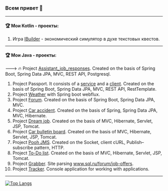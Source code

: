 ### Всем привет 👋 
___
#### 🏆  Мои Kotlin - проекты:

1. Игра [IBuilder](https://github.com/PavelRost/IBuilder) - экономический симулятор в духе текстовых квестов.
___
#### 🏆  Мои Java - проекты:

---> 🔥 Project [Assistant_job_responses](https://github.com/PavelRost/assistant_job_responses). Created on the basis of Spring Boot, Spring Data JPA, MVC, REST API, Postgresql.

1. Project Passport. It consists of a [service](https://github.com/PavelRost/job4j_passport_service) and a [client](https://github.com/PavelRost/job4j_passport_client). Created on the basis of Spring Boot, Spring Data JPA, MVC, REST API, RestTemplate.
2. Project [Weather](https://github.com/PavelRost/job4j_weather_reactive) with Spring boot webflux.
3. Project [Forum](https://github.com/PavelRost/job4j_forum). Created on the basis of Spring Boot, Spring Data JPA, MVC.
4. Project [Car accident](https://github.com/PavelRost/job4j_car_accident). Created on the basis of Spring, Spring Data JPA, MVC, Hibernate.
5. Project [Dream job](https://github.com/PavelRost/job4j_dreamjob). Created on the basis of MVC, Hibernate, Servlet, JSP, Tomcat.
6. Project [Car bulletin board](https://github.com/PavelRost/job4j_cars). Created on the basis of MVC, Hibernate, Servlet, JSP, Tomcat.
7. Project [Pooh JMS](https://github.com/PavelRost/job4j_pooh). Created on the Socket, client cURL, Publish–subscribe pattern, HTTP. 
8. Project [To-Do list](https://github.com/PavelRost/job4j_todo). Created on the basis of MVC, Hibernate, Servlet, JSP, Tomcat.
9. Project [Grabber](https://github.com/PavelRost/job4j_grabber). Site parsing www.sql.ru/forum/job-offers.
10. Project [Tracker](https://github.com/PavelRost/job4j_tracker). Console application for working with applications.
___

[![Top Langs](https://github-readme-stats.vercel.app/api/top-langs/?username=PavelRost&layout=compact)](https://github.com/PavelRost/github-readme-stats)

